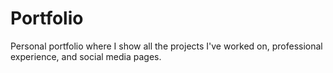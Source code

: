 # Portfolio
Personal portfolio where I show all the projects I've worked on, professional experience, and social media pages.
